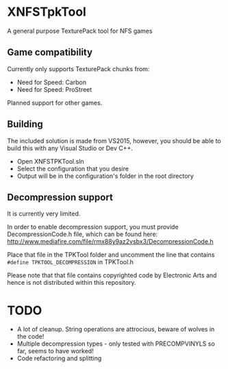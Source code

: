 # XNFSTpkTool
A general purpose TexturePack tool for NFS games

## Game compatibility
Currently only supports TexturePack chunks from:
- Need for Speed: Carbon
- Need for Speed: ProStreet

Planned support for other games.

## Building
The included solution is made from VS2015, however, you should be able to build this with any Visual Studio or Dev C++.

- Open XNFSTPKTool.sln
- Select the configuration that you desire
- Output will be in the configuration's folder in the root directory

## Decompression support
It is currently very limited. 

In order to enable decompression support, you must provide DecompressionCode.h file, which can be found here: http://www.mediafire.com/file/rmx88y9az2vsbx3/DecompressionCode.h

Place that file in the TPKTool folder and uncomment the line that contains `#define TPKTOOL_DECOMPRESSION` in TPKTool.h

Please note that that file contains copyrighted code by Electronic Arts and hence is not distributed within this repository.

# TODO
- A lot of cleanup. String operations are attrocious, beware of wolves in the code!
- Multiple decompression types - only tested with PRECOMPVINYLS so far, seems to have worked!
- Code refactoring and splitting
